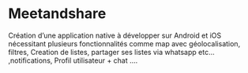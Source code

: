 # Meetandshare
Création d’une application native à développer sur Android et iOS nécessitant plusieurs fonctionnalités comme map avec géolocalisation, filtres, Creation de listes, partager ses listes via whatsapp etc… ,notifications, Profil utilisateur + chat ....
